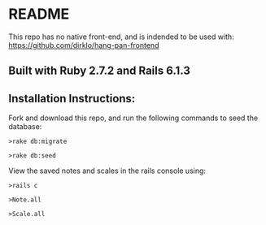 # README

This repo has no native front-end, and is indended to be used with: 
https://github.com/dirklo/hang-pan-frontend

## Built with Ruby 2.7.2 and Rails 6.1.3 

## Installation Instructions:

Fork and download this repo, and run the following commands to seed the database:
```
>rake db:migrate
```
```
>rake db:seed
```

View the saved notes and scales in the rails console using:
```
>rails c
```
```
>Note.all
```
```
>Scale.all
```
